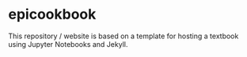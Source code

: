 # epicookbook

This repository / website is based on a template for hosting a textbook using
Jupyter Notebooks and Jekyll.
